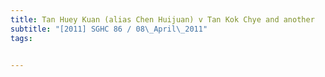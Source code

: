 ```yaml
---
title: Tan Huey Kuan (alias Chen Huijuan) v Tan Kok Chye and another 
subtitle: "[2011] SGHC 86 / 08\_April\_2011"
tags:


---
```



